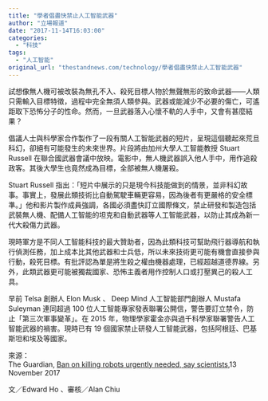 ```yaml
---
title: "學者倡盡快禁止人工智能武器"
author: "立場報道"
date: "2017-11-14T16:03:00"
categories:
  - "科技"
tags:
  - "人工智能"
original_url: "thestandnews.com/technology/學者倡盡快禁止人工智能武器"
---
```

試想像無人機可被改裝為無孔不入、殺死目標人物於無聲無形的致命武器——人類只需輸入目標特徵，過程中完全無須人類參與。武器或能減少不必要的傷亡，可遙距取下恐怖分子的性命。然而，一旦武器落入心懷不軌的人手中，又會有甚麼結果？

倡議人士與科學家合作製作了一段有關人工智能武器的短片，呈現這個聽起來荒旦科幻，卻絕有可能發生的未來世界。片段將由加州大學人工智能教授 Stuart Russell 在聯合國武器會議中放映。電影中，無人機武器誤入他人手中，用作追殺政客。其後大學生也竟然成為目標，全部被無人機屠殺。 

Stuart Russell 指出：「短片中展示的只是現今科技能做到的情景，並非科幻故事。事實上，發展此類技術比自動駕駛車輛更容易，因為後者有更嚴格的安全標準。」他和影片製作成員強調，各國必須盡快訂立國際條文，禁止研發和製造包括武裝無人機、配備人工智能的坦克和自動武器等人工智能武器，以防止其成為新一代大殺傷力武器。

現時軍方是不同人工智能科技的最大贊助者，因為此類科技可幫助飛行器導航和執行偵測任務，加上成本比其他武器和士兵低，所以未來技術更可能有機會直接參與行動，殺死目標。有批評認為單是將生殺之權由機器處理，已經超越道德界線。另外，此類武器更可能被獨裁國家、恐怖主義者用作控制人口或打壓異己的殺人工具。

早前 Telsa 創辦人 Elon Musk 、 Deep Mind 人工智能部門創辦人 Mustafa Suleyman 連同超過 100 位人工智能專家發表聯署公開信，警告要訂立禁令，防止「第三次軍事變革」。在 2015 年，物理學家霍金亦與過千科學家聯署警告人工智能武器的禍害。現時已有 19 個國家禁止研發人工智能武器，包括阿根廷、巴基斯坦和埃及等國家。

來源：  
The Guardian, [Ban on killing robots urgently needed, say scientists](http://web.archive.org/web/20211229093006/https://www.theguardian.com/science/2017/nov/13/ban-on-killer-robots-urgently-needed-say-scientists),13 November 2017

文／Edward Ho 、審核／Alan Chiu